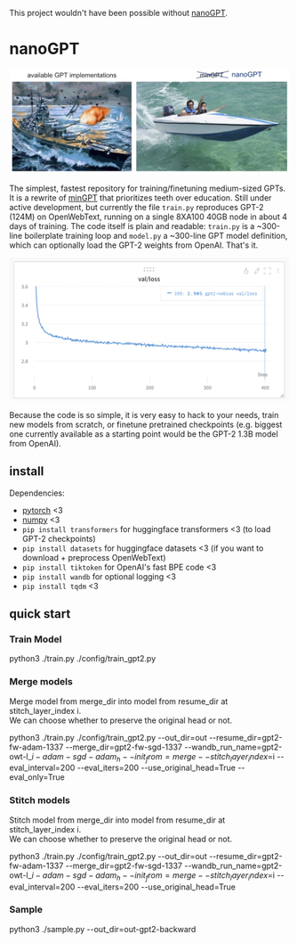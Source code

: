 This project wouldn't have been possible without [nanoGPT](https://github.com/karpathy/nanoGPT).

# nanoGPT

![nanoGPT](assets/nanogpt.jpg)

The simplest, fastest repository for training/finetuning medium-sized GPTs. It is a rewrite of [minGPT](https://github.com/karpathy/minGPT) that prioritizes teeth over education. Still under active development, but currently the file `train.py` reproduces GPT-2 (124M) on OpenWebText, running on a single 8XA100 40GB node in about 4 days of training. The code itself is plain and readable: `train.py` is a ~300-line boilerplate training loop and `model.py` a ~300-line GPT model definition, which can optionally load the GPT-2 weights from OpenAI. That's it.

![repro124m](assets/gpt2_124M_loss.png)

Because the code is so simple, it is very easy to hack to your needs, train new models from scratch, or finetune pretrained checkpoints (e.g. biggest one currently available as a starting point would be the GPT-2 1.3B model from OpenAI).

## install

Dependencies:

- [pytorch](https://pytorch.org) <3
- [numpy](https://numpy.org/install/) <3
- `pip install transformers` for huggingface transformers <3 (to load GPT-2 checkpoints)
- `pip install datasets` for huggingface datasets <3 (if you want to download + preprocess OpenWebText)
- `pip install tiktoken` for OpenAI's fast BPE code <3
- `pip install wandb` for optional logging <3
- `pip install tqdm` <3

## quick start

### Train Model
python3 ./train.py ./config/train_gpt2.py

### Merge models
Merge model from merge_dir into model from resume_dir at stitch_layer_index i.   
We can choose whether to preserve the original head or not.

python3 ./train.py ./config/train_gpt2.py --out_dir=out --resume_dir=gpt2-fw-adam-1337 --merge_dir=gpt2-fw-sgd-1337 --wandb_run_name=gpt2-owt-l_$i-adam-sgd-adam_h --init_from=merge --stitch_layer_index=$i --eval_interval=200 --eval_iters=200 --use_original_head=True --eval_only=True

### Stitch models
Stitch model from merge_dir into model from resume_dir at stitch_layer_index i.   
We can choose whether to preserve the original head or not.

python3 ./train.py ./config/train_gpt2.py --out_dir=out --resume_dir=gpt2-fw-adam-1337 --merge_dir=gpt2-fw-sgd-1337 --wandb_run_name=gpt2-owt-l_$i-adam-sgd-adam_h --init_from=merge --stitch_layer_index=$i --eval_interval=200 --eval_iters=200 --use_original_head=True
### Sample
python3 ./sample.py --out_dir=out-gpt2-backward